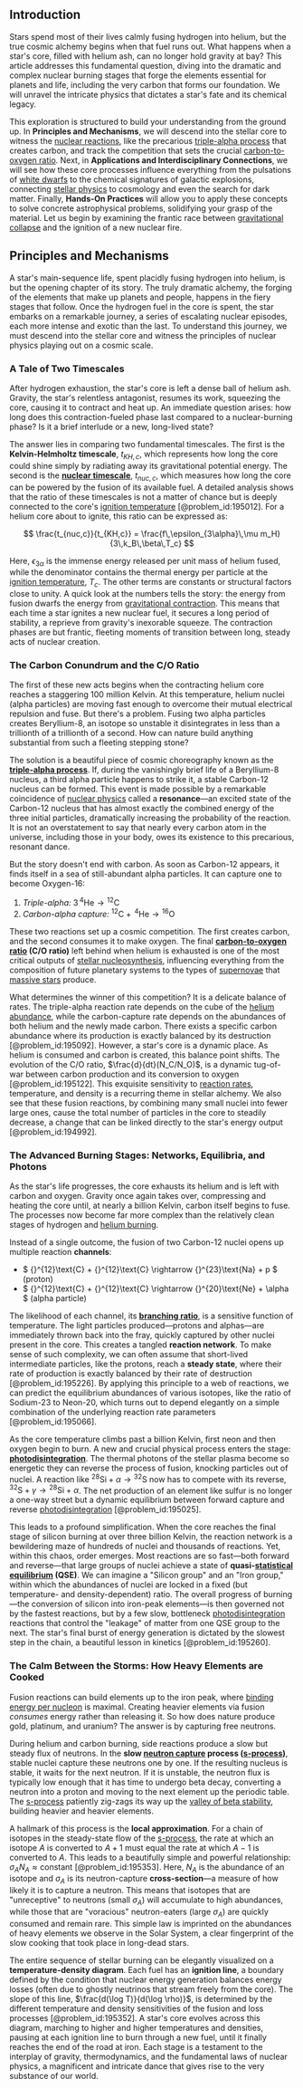 ## Introduction
Stars spend most of their lives calmly fusing hydrogen into helium, but the true cosmic alchemy begins when that fuel runs out. What happens when a star's core, filled with helium ash, can no longer hold gravity at bay? This article addresses this fundamental question, diving into the dramatic and complex nuclear burning stages that forge the elements essential for planets and life, including the very carbon that forms our foundation. We will unravel the intricate physics that dictates a star's fate and its chemical legacy.

This exploration is structured to build your understanding from the ground up. In **Principles and Mechanisms**, we will descend into the stellar core to witness the [nuclear reactions](@article_id:158947), like the precarious [triple-alpha process](@article_id:161181) that creates carbon, and track the competition that sets the crucial [carbon-to-oxygen ratio](@article_id:159599). Next, in **Applications and Interdisciplinary Connections**, we will see how these core processes influence everything from the pulsations of [white dwarfs](@article_id:158628) to the chemical signatures of galactic explosions, connecting [stellar physics](@article_id:189531) to cosmology and even the search for dark matter. Finally, **Hands-On Practices** will allow you to apply these concepts to solve concrete astrophysical problems, solidifying your grasp of the material. Let us begin by examining the frantic race between [gravitational collapse](@article_id:160781) and the ignition of a new nuclear fire.

## Principles and Mechanisms

A star's main-sequence life, spent placidly fusing hydrogen into helium, is but the opening chapter of its story. The truly dramatic alchemy, the forging of the elements that make up planets and people, happens in the fiery stages that follow. Once the hydrogen fuel in the core is spent, the star embarks on a remarkable journey, a series of escalating nuclear episodes, each more intense and exotic than the last. To understand this journey, we must descend into the stellar core and witness the principles of nuclear physics playing out on a cosmic scale.

### A Tale of Two Timescales

After hydrogen exhaustion, the star's core is left a dense ball of helium ash. Gravity, the star's relentless antagonist, resumes its work, squeezing the core, causing it to contract and heat up. An immediate question arises: how long does this contraction-fueled phase last compared to a nuclear-burning phase? Is it a brief interlude or a new, long-lived state?

The answer lies in comparing two fundamental timescales. The first is the **Kelvin-Helmholtz timescale**, $t_{KH,c}$, which represents how long the core could shine simply by radiating away its gravitational potential energy. The second is the **[nuclear timescale](@article_id:159299)**, $t_{nuc,c}$, which measures how long the core can be powered by the fusion of its available fuel. A detailed analysis shows that the ratio of these timescales is not a matter of chance but is deeply connected to the core's [ignition temperature](@article_id:199414) [@problem_id:195012]. For a helium core about to ignite, this ratio can be expressed as:

$$
\frac{t_{nuc,c}}{t_{KH,c}} = \frac{f\,\epsilon_{3\alpha}\,\mu m_H}{3\,k_B\,\beta\,T_c}
$$

Here, $\epsilon_{3\alpha}$ is the immense energy released per unit mass of helium fused, while the denominator contains the thermal energy per particle at the [ignition temperature](@article_id:199414), $T_c$. The other terms are constants or structural factors close to unity. A quick look at the numbers tells the story: the energy from fusion dwarfs the energy from [gravitational contraction](@article_id:160195). This means that each time a star ignites a new nuclear fuel, it secures a long period of stability, a reprieve from gravity's inexorable squeeze. The contraction phases are but frantic, fleeting moments of transition between long, steady acts of nuclear creation.

### The Carbon Conundrum and the C/O Ratio

The first of these new acts begins when the contracting helium core reaches a staggering 100 million Kelvin. At this temperature, helium nuclei (alpha particles) are moving fast enough to overcome their mutual electrical repulsion and fuse. But there's a problem. Fusing two alpha particles creates Beryllium-8, an isotope so unstable it disintegrates in less than a trillionth of a trillionth of a second. How can nature build anything substantial from such a fleeting stepping stone?

The solution is a beautiful piece of cosmic choreography known as the **[triple-alpha process](@article_id:161181)**. If, during the vanishingly brief life of a Beryllium-8 nucleus, a third alpha particle happens to strike it, a stable Carbon-12 nucleus can be formed. This event is made possible by a remarkable coincidence of [nuclear physics](@article_id:136167) called a **resonance**—an excited state of the Carbon-12 nucleus that has almost exactly the combined energy of the three initial particles, dramatically increasing the probability of the reaction. It is not an overstatement to say that nearly every carbon atom in the universe, including those in your body, owes its existence to this precarious, resonant dance.

But the story doesn't end with carbon. As soon as Carbon-12 appears, it finds itself in a sea of still-abundant alpha particles. It can capture one to become Oxygen-16:

1.  *Triple-alpha:* $3\,^4\text{He} \rightarrow {}^{12}\text{C}$
2.  *Carbon-alpha capture:* ${}^{12}\text{C} + \,^4\text{He} \rightarrow {}^{16}\text{O}$

These two reactions set up a cosmic competition. The first creates carbon, and the second consumes it to make oxygen. The final **[carbon-to-oxygen ratio](@article_id:159599) (C/O ratio)** left behind when helium is exhausted is one of the most critical outputs of [stellar nucleosynthesis](@article_id:138058), influencing everything from the composition of future planetary systems to the types of [supernovae](@article_id:161279) that [massive stars](@article_id:159390) produce.

What determines the winner of this competition? It is a delicate balance of rates. The triple-alpha reaction rate depends on the cube of the [helium abundance](@article_id:157988), while the carbon-capture rate depends on the abundances of both helium and the newly made carbon. There exists a specific carbon abundance where its production is exactly balanced by its destruction [@problem_id:195092]. However, a star's core is a dynamic place. As helium is consumed and carbon is created, this balance point shifts. The evolution of the C/O ratio, $\frac{d}{dt}(N_C/N_O)$, is a dynamic tug-of-war between carbon production and its conversion to oxygen [@problem_id:195122]. This exquisite sensitivity to [reaction rates](@article_id:142161), temperature, and density is a recurring theme in stellar alchemy. We also see that these fusion reactions, by combining many small nuclei into fewer large ones, cause the total number of particles in the core to steadily decrease, a change that can be linked directly to the star's energy output [@problem_id:194992].

### The Advanced Burning Stages: Networks, Equilibria, and Photons

As the star's life progresses, the core exhausts its helium and is left with carbon and oxygen. Gravity once again takes over, compressing and heating the core until, at nearly a billion Kelvin, carbon itself begins to fuse. The processes now become far more complex than the relatively clean stages of hydrogen and [helium burning](@article_id:161255).

Instead of a single outcome, the fusion of two Carbon-12 nuclei opens up multiple reaction **channels**:

*   $ {}^{12}\text{C} + {}^{12}\text{C} \rightarrow {}^{23}\text{Na} + p $ (proton)
*   $ {}^{12}\text{C} + {}^{12}\text{C} \rightarrow {}^{20}\text{Ne} + \alpha $ (alpha particle)

The likelihood of each channel, its **[branching ratio](@article_id:157418)**, is a sensitive function of temperature. The light particles produced—protons and alphas—are immediately thrown back into the fray, quickly captured by other nuclei present in the core. This creates a tangled **reaction network**. To make sense of such complexity, we can often assume that short-lived intermediate particles, like the protons, reach a **steady state**, where their rate of production is exactly balanced by their rate of destruction [@problem_id:195226]. By applying this principle to a web of reactions, we can predict the equilibrium abundances of various isotopes, like the ratio of Sodium-23 to Neon-20, which turns out to depend elegantly on a simple combination of the underlying reaction rate parameters [@problem_id:195066].

As the core temperature climbs past a billion Kelvin, first neon and then oxygen begin to burn. A new and crucial physical process enters the stage: **[photodisintegration](@article_id:161283)**. The thermal photons of the stellar plasma become so energetic they can reverse the process of fusion, knocking particles out of nuclei. A reaction like ${}^{28}\text{Si} + \alpha \rightarrow {}^{32}\text{S}$ now has to compete with its reverse, ${}^{32}\text{S} + \gamma \rightarrow {}^{28}\text{Si} + \alpha$. The net production of an element like sulfur is no longer a one-way street but a dynamic equilibrium between forward capture and reverse [photodisintegration](@article_id:161283) [@problem_id:195025].

This leads to a profound simplification. When the core reaches the final stage of silicon burning at over three billion Kelvin, the reaction network is a bewildering maze of hundreds of nuclei and thousands of reactions. Yet, within this chaos, order emerges. Most reactions are so fast—both forward and reverse—that large groups of nuclei achieve a state of **quasi-[statistical equilibrium](@article_id:186083) (QSE)**. We can imagine a "Silicon group" and an "Iron group," within which the abundances of nuclei are locked in a fixed (but temperature- and density-dependent) ratio. The overall progress of burning—the conversion of silicon into iron-peak elements—is then governed not by the fastest reactions, but by a few slow, bottleneck [photodisintegration](@article_id:161283) reactions that control the "leakage" of matter from one QSE group to the next. The star's final burst of energy generation is dictated by the slowest step in the chain, a beautiful lesson in kinetics [@problem_id:195260].

### The Calm Between the Storms: How Heavy Elements are Cooked

Fusion reactions can build elements up to the iron peak, where [binding energy per nucleon](@article_id:140940) is maximal. Creating heavier elements via fusion *consumes* energy rather than releasing it. So how does nature produce gold, platinum, and uranium? The answer is by capturing free neutrons.

During helium and carbon burning, side reactions produce a slow but steady flux of neutrons. In the **slow [neutron capture](@article_id:160544) process ([s-process](@article_id:157095))**, stable nuclei capture these neutrons one by one. If the resulting nucleus is stable, it waits for the next neutron. If it is unstable, the neutron flux is typically low enough that it has time to undergo beta decay, converting a neutron into a proton and moving to the next element up the periodic table. The [s-process](@article_id:157095) patiently zig-zags its way up the [valley of beta stability](@article_id:148291), building heavier and heavier elements.

A hallmark of this process is the **local approximation**. For a chain of isotopes in the steady-state flow of the [s-process](@article_id:157095), the rate at which an isotope $A$ is converted to $A+1$ must equal the rate at which $A-1$ is converted to $A$. This leads to a beautifully simple and powerful relationship: $\sigma_A N_A \approx \text{constant}$ [@problem_id:195353]. Here, $N_A$ is the abundance of an isotope and $\sigma_A$ is its neutron-capture **cross-section**—a measure of how likely it is to capture a neutron. This means that isotopes that are "unreceptive" to neutrons (small $\sigma_A$) will accumulate to high abundances, while those that are "voracious" neutron-eaters (large $\sigma_A$) are quickly consumed and remain rare. This simple law is imprinted on the abundances of heavy elements we observe in the Solar System, a clear fingerprint of the slow cooking that took place in long-dead stars.

The entire sequence of stellar burning can be elegantly visualized on a **temperature-density diagram**. Each fuel has an **ignition line**, a boundary defined by the condition that nuclear energy generation balances energy losses (often due to ghostly neutrinos that stream freely from the core). The slope of this line, $\frac{d(\log T)}{d(\log \rho)}$, is determined by the different temperature and density sensitivities of the fusion and loss processes [@problem_id:195352]. A star's core evolves across this diagram, marching to higher and higher temperatures and densities, pausing at each ignition line to burn through a new fuel, until it finally reaches the end of the road at iron. Each stage is a testament to the interplay of gravity, thermodynamics, and the fundamental laws of nuclear physics, a magnificent and intricate dance that gives rise to the very substance of our world.